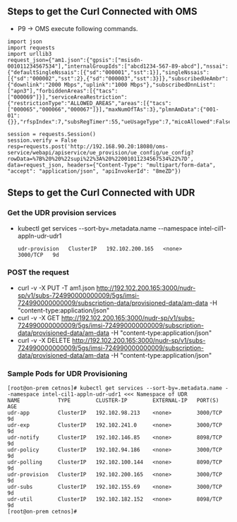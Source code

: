 ## Steps to get the Curl Connected with OMS

* P9 -> OMS execute following commands.
```
import json
import requests
import urllib3
request_json={"am1.json":{"gpsis":["msisdn-001011234567534"],"internalGroupIds":["abcd1234-567-89-abcd"],"nssai":{"defaultSingleNssais":[{"sd":"000001","sst":1}],"singleNssais":[{"sd":"000002","sst":2},{"sd":"000003","sst":3}]},"subscribedUeAmbr":{"downlink":"2000 Mbps","uplink":"1000 Mbps"},"subscribedDnnList":["apn3"],"forbiddenAreas":[{"tacs":["000069"]}],"serviceAreaRestriction":{"restrictionType":"ALLOWED_AREAS","areas":[{"tacs":["000065","000066","000067"]}],"maxNumOfTAs":3},"plmnAmData":{"001-01":{}},"rfspIndex":7,"subsRegTimer":55,"ueUsageType":7,"micoAllowed":False}}

session = requests.Session()
session.verify = False
resp=requests.post('http://192.168.90.20:18080/oms-service/webapi/apiservice/ue_provision/ue_config/ue_config?rowData=%7B%20%20%22supi%22%3A%20%22001011234567534%22%7D', data=request_json, headers={"Content-Type": "multipart/form-data", "accept": "application/json", "apiInvokerId": "8meZD"})
```

## Steps to get the Curl Connected with UDR

### Get the UDR provision services
* kubectl get services --sort-by=.metadata.name --namespace intel-cil1-appln-udr-udr1

  ```udr-provision   ClusterIP   192.102.200.165   <none>        3000/TCP   9d```

### POST the request
* curl -v -X PUT -T am1.json http://192.102.200.165:3000/nudr-sp/v1/subs-724990000000009/5gs/imsi-724990000000009/subscription-data/provisioned-data/am-data -H "content-type:application/json"
* curl -v -X GET  http://192.102.200.165:3000/nudr-sp/v1/subs-724990000000009/5gs/imsi-724990000000009/subscription-data/provisioned-data/am-data -H "content-type:application/json"
* curl -v -X DELETE  http://192.102.200.165:3000/nudr-sp/v1/subs-724990000000009/5gs/imsi-724990000000009/subscription-data/provisioned-data/am-data -H "content-type:application/json"

### Sample Pods for UDR Provisioning
```
[root@on-prem cetnos]# kubectl get services --sort-by=.metadata.name --namespace intel-cil1-appln-udr-udr1 <<< Namespace of UDR
NAME            TYPE        CLUSTER-IP        EXTERNAL-IP   PORT(S)    AGE
udr-app         ClusterIP   192.102.98.213    <none>        3000/TCP   9d
udr-exp         ClusterIP   192.102.241.0     <none>        3000/TCP   9d
udr-notify      ClusterIP   192.102.146.85    <none>        8098/TCP   9d
udr-policy      ClusterIP   192.102.94.186    <none>        3000/TCP   9d
udr-polling     ClusterIP   192.102.100.144   <none>        8090/TCP   9d
udr-provision   ClusterIP   192.102.200.165   <none>        3000/TCP   9d
udr-subs        ClusterIP   192.102.155.69    <none>        3000/TCP   9d
udr-util        ClusterIP   192.102.182.152   <none>        8098/TCP   9d
[root@on-prem cetnos]#
```
